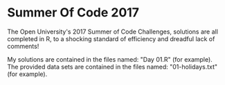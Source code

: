 # Summer Of Code 2017
The Open University's 2017 Summer of Code Challenges, solutions are all completed in R, to a shocking standard of efficiency and dreadful lack of comments!  

My solutions are contained in the files named: "Day 01.R" (for example).  
The provided data sets are contained in the files named: "01-holidays.txt" (for example).
